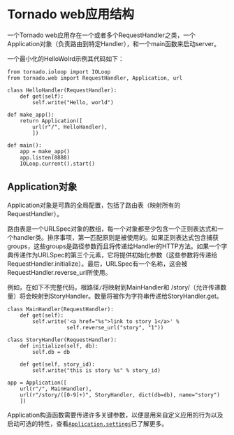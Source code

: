# Tornado web应用结构

一个Tornado web应用存在一个或者多个RequestHandler之类，一个Application对象（负责路由到特定Handler），和一个main函数来启动server。

一个最小化的HelloWolrd示例其代码如下：

	from tornado.ioloop import IOLoop
	from tornado.web import RequestHandler, Application, url
	
	class HelloHandler(RequestHandler):
	    def get(self):
	        self.write("Hello, world")
	
	def make_app():
	    return Application([
	        url(r"/", HelloHandler),
	        ])
	
	def main():
	    app = make_app()
	    app.listen(8888)
	    IOLoop.current().start()

## Application对象

Application对象是可靠的全局配置，包括了路由表（映射所有的RequestHandler）。

路由表是一个URLSpec对象的数组，每一个对象都至少包含一个正则表达式和一个handler类。排序事项，第一匹配原则是被使用的。如果正则表达式包含捕获groups，这些groups是路径参数而且将传递给Handler的HTTP方法。如果一个字典传递作为URLSpec的第三个元素，它将提供初始化参数（这些参数将传递给RequestHandler.initialize）。最后，URLSpec有一个名称，这会被RequestHandler.reverse_url所使用。

例如，在如下不完整代码，根路径`/`将映射到MainHandler和 /story/（允许传递数量）将会映射到StoryHandler。数量将被作为字符串传递给StoryHandler.get。

	class MainHandler(RequestHandler):
	    def get(self):
	        self.write('<a href="%s">link to story 1</a>' %
	                   self.reverse_url("story", "1"))
	
	class StoryHandler(RequestHandler):
	    def initialize(self, db):
	        self.db = db
	
	    def get(self, story_id):
	        self.write("this is story %s" % story_id)
	
	app = Application([
	    url(r"/", MainHandler),
	    url(r"/story/([0-9]+)", StoryHandler, dict(db=db), name="story")
	    ])

Application构造函数需要传递许多关键参数，以便是用来自定义应用的行为以及启动可选的特性，查看[`Application.settings`](http://www.tornadoweb.org/en/stable/web.html#tornado.web.Application.settings)已了解更多。


